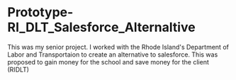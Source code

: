 # Prototype-RI_DLT_Salesforce_Alternaltive

This was my senior project. 
I worked with the Rhode Island's Department of Labor and Transportaion to create an alternative to salesforce. 
This was proposed to gain money for the school and save money for the client (RIDLT) 
